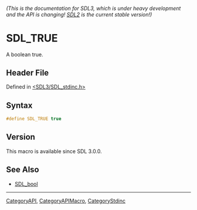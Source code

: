 ###### (This is the documentation for SDL3, which is under heavy development and the API is changing! [SDL2](https://wiki.libsdl.org/SDL2/) is the current stable version!)
# SDL_TRUE

A boolean true.

## Header File

Defined in [<SDL3/SDL_stdinc.h>](https://github.com/libsdl-org/SDL/blob/main/include/SDL3/SDL_stdinc.h)

## Syntax

```c
#define SDL_TRUE true
```

## Version

This macro is available since SDL 3.0.0.

## See Also

- [SDL_bool](SDL_bool)

----
[CategoryAPI](CategoryAPI), [CategoryAPIMacro](CategoryAPIMacro), [CategoryStdinc](CategoryStdinc)

